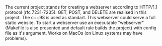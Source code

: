 The current project stands for creating a webserver according to HTTP/1.1 protocol (rfc 7231-7235). 
GET, POST, and DELETE are realised in this project. 
The c++98 is used as standart.
This webserver could serve a full static website.
To start a webserver use an executable "webserver" (Makefile is also presented and default rule builds the project) with config file as it's argument. 
Works on MacOs (on Linux systems may have problems).

